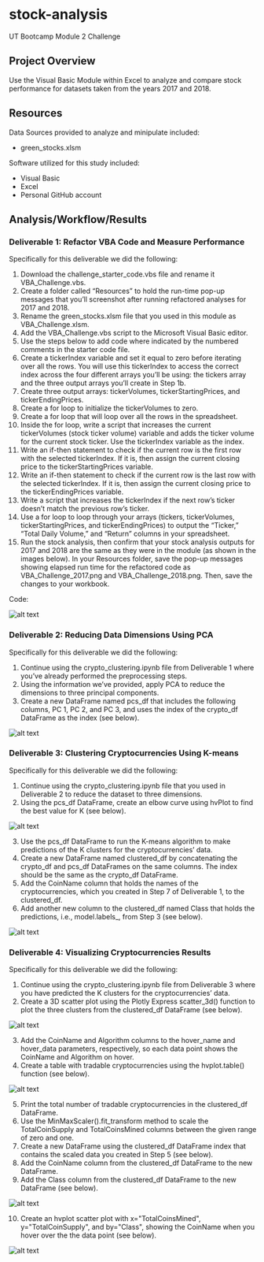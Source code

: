 # stock-analysis

UT Bootcamp Module 2 Challenge

## Project Overview
Use the Visual Basic Module within Excel to analyze and compare stock performance for datasets taken from the years 2017 and 2018.

## Resources
Data Sources provided to analyze and minipulate included:
- green_stocks.xlsm

Software utilized for this study included: 
- Visual Basic 
- Excel
- Personal GitHub account

## Analysis/Workflow/Results

### Deliverable 1: Refactor VBA Code and Measure Performance 

Specifically for this deliverable we did the following:
1. Download the challenge_starter_code.vbs file and rename it VBA_Challenge.vbs.
2. Create a folder called “Resources” to hold the run-time pop-up messages that you’ll screenshot after running refactored analyses for 2017 and 2018.
3. Rename the green_stocks.xlsm file that you used in this module as VBA_Challenge.xlsm.
4. Add the VBA_Challenge.vbs script to the Microsoft Visual Basic editor.
5. Use the steps below to add code where indicated by the numbered comments in the starter code file.
6. Create a tickerIndex variable and set it equal to zero before iterating over all the rows. You will use this tickerIndex to access the correct index across the four different arrays you’ll be using: the tickers array and the three output arrays you’ll create in Step 1b.
7. Create three output arrays: tickerVolumes, tickerStartingPrices, and tickerEndingPrices.
8. Create a for loop to initialize the tickerVolumes to zero.
9. Create a for loop that will loop over all the rows in the spreadsheet.
10. Inside the for loop, write a script that increases the current tickerVolumes (stock ticker volume) variable and adds the ticker volume for the current stock ticker.
Use the tickerIndex variable as the index.
11. Write an if-then statement to check if the current row is the first row with the selected tickerIndex. If it is, then assign the current closing price to the tickerStartingPrices variable.
12. Write an if-then statement to check if the current row is the last row with the selected tickerIndex. If it is, then assign the current closing price to the tickerEndingPrices variable.
13. Write a script that increases the tickerIndex if the next row’s ticker doesn’t match the previous row’s ticker.
14. Use a for loop to loop through your arrays (tickers, tickerVolumes, tickerStartingPrices, and tickerEndingPrices) to output the “Ticker,” “Total Daily Volume,” and “Return” columns in your spreadsheet.
15. Run the stock analysis, then confirm that your stock analysis outputs for 2017 and 2018 are the same as they were in the module (as shown in the images below). In your Resources folder, save the pop-up messages showing elapsed run time for the refactored code as VBA_Challenge_2017.png and VBA_Challenge_2018.png. Then, save the changes to your workbook.

Code:

![alt text](https://github.com/austin020269/Cryptocurrencies/blob/main/Deli1_2.PNG)

### Deliverable 2: Reducing Data Dimensions Using PCA 

Specifically for this deliverable we did the following:
1. Continue using the crypto_clustering.ipynb file from Deliverable 1 where you’ve already performed the preprocessing steps.
2. Using the information we’ve provided, apply PCA to reduce the dimensions to three principal components.
3. Create a new DataFrame named pcs_df that includes the following columns, PC 1, PC 2, and PC 3, and uses the index of the crypto_df DataFrame as the index (see below).

![alt text](https://github.com/austin020269/Cryptocurrencies/blob/main/Deli2_1.PNG)

### Deliverable 3: Clustering Cryptocurrencies Using K-means

Specifically for this deliverable we did the following:
1. Continue using the crypto_clustering.ipynb file that you used in Deliverable 2 to reduce the dataset to three dimensions.
2. Using the pcs_df DataFrame, create an elbow curve using hvPlot to find the best value for K (see below).

![alt text](https://github.com/austin020269/Cryptocurrencies/blob/main/Deli3_1.PNG)

3. Use the pcs_df DataFrame to run the K-means algorithm to make predictions of the K clusters for the cryptocurrencies’ data.
4. Create a new DataFrame named clustered_df by concatenating the crypto_df and pcs_df DataFrames on the same columns. The index should be the same as the crypto_df DataFrame.
5. Add the CoinName column that holds the names of the cryptocurrencies, which you created in Step 7 of Deliverable 1, to the clustered_df.
6. Add another new column to the clustered_df named Class that holds the predictions, i.e., model.labels_, from Step 3 (see below).

![alt text](https://github.com/austin020269/Cryptocurrencies/blob/main/Deli3_2.PNG)

### Deliverable 4: Visualizing Cryptocurrencies Results

Specifically for this deliverable we did the following:
1. Continue using the crypto_clustering.ipynb file from Deliverable 3 where you have predicted the K clusters for the cryptocurrencies’ data.
2. Create a 3D scatter plot using the Plotly Express scatter_3d() function to plot the three clusters from the clustered_df DataFrame (see below).

![alt text](https://github.com/austin020269/Cryptocurrencies/blob/main/Deli4_1.PNG)

3. Add the CoinName and Algorithm columns to the hover_name and hover_data parameters, respectively, so each data point shows the CoinName and Algorithm on hover.
4. Create a table with tradable cryptocurrencies using the hvplot.table() function (see below).

![alt text](https://github.com/austin020269/Cryptocurrencies/blob/main/Deli4_4.PNG)

5. Print the total number of tradable cryptocurrencies in the clustered_df DataFrame.
6. Use the MinMaxScaler().fit_transform method to scale the TotalCoinSupply and TotalCoinsMined columns between the given range of zero and one.
7. Create a new DataFrame using the clustered_df DataFrame index that contains the scaled data you created in Step 5 (see below).
8. Add the CoinName column from the clustered_df DataFrame to the new DataFrame.
9. Add the Class column from the clustered_df DataFrame to the new DataFrame (see below).

![alt text](https://github.com/austin020269/Cryptocurrencies/blob/main/Deli4_2.PNG)

10. Create an hvplot scatter plot with x="TotalCoinsMined", y="TotalCoinSupply", and by="Class", showing the CoinName when you hover over the the data point (see below).

![alt text](https://github.com/austin020269/Cryptocurrencies/blob/main/Deli4_3.PNG)
